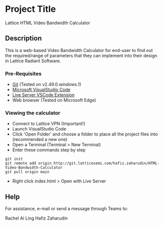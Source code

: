 # Project Title

Lattice HTML Video Bandwidth Calculator

## Description

This is a web-based Video Bandwidth Calculator for end-user to find out the required/range of parameters that they can implement into their design in Lattice Radiant Software.

### Pre-Requisites

* [Git](https://git-scm.com/downloads) (Tested on v2.49.0.windows.1)
* [Microsoft VisualStudio Code](https://code.visualstudio.com/)
* [Live Server VSCode Extension](https://marketplace.visualstudio.com/items?itemName=ritwickdey.LiveServer)
* Web browser (Tested on Microsoft Edge)

### Viewing the calculator

* Connect to Lattice VPN (Important!)
* Launch VisualStudio Code
* Click 'Open Folder' and choose a folder to place all the project files into (recommended a new one)
* Open a Terminal (Terminal > New Terminal)
* Enter these commands step by step

```
git init
git remote add origin http://git.latticesemi.com/hafiz.zaharudin/HTML-Video-Bandwidth-Calculator
git pull origin main
```
* Right click index.html > Open with Live Server

## Help

For assistance, e-mail or send a message through Teams to:

Rachel Ai Ling
Hafiz Zaharudin
